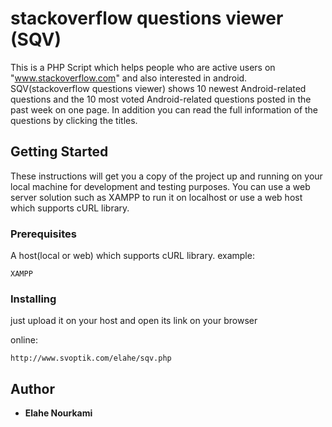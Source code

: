 # stackoverflow questions viewer (SQV)

This is a PHP Script which helps people who are active users on "www.stackoverflow.com" and also interested in android. 
SQV(stackoverflow questions viewer) shows 10 newest Android-related questions and the 10 most voted Android-related questions posted in the past week on one page.
In addition you can read the full information of the questions by clicking the titles.

## Getting Started

These instructions will get you a copy of the project up and running on your local machine for development and testing purposes.
You can use a web server solution such as XAMPP to run it on localhost or use a web host which supports cURL library. 
### Prerequisites
A host(local or web) which supports cURL library.
example:
```
XAMPP
```

### Installing

just upload it on your host and open its link on your browser

online:
```
http://www.svoptik.com/elahe/sqv.php
```

## Author

* **Elahe Nourkami**
